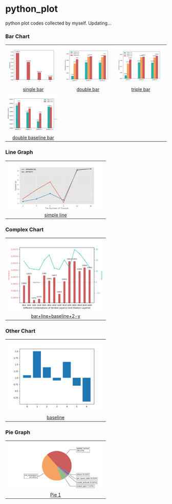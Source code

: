 # python_plot
python plot codes collected by myself. Updating...

### Bar Chart

<table style="width:100%; table-layout:fixed;">
  <tr>
    <td><img width="300px" src="res/bar/single_bar.png"></td>
    <td><img width="300px" src="res/bar/double_bar.png"></td>
    <td><img width="300px" src="res/bar/triple_bar.png"></td>
  </tr>
  <tr>
    <td align="center"><a href="https://github.com/gzrjzcx/python_plot/blob/master/sourcecode/bar/single_bar.py">single bar</a></td>
    <td align="center"><a href="https://github.com/gzrjzcx/python_plot/blob/master/sourcecode/bar/double_bar.py">double bar</a></td>
    <td align="center"><a href="https://github.com/gzrjzcx/python_plot/blob/master/sourcecode/bar/triple_bar.py">triple bar</a></td>
  </tr>
  <tr>
    <td><img width="300px" src="res/bar/double_baseline_bar.png"></td>
  </tr>
  <tr>
    <td align="center"><a href="https://github.com/gzrjzcx/python_plot/blob/master/sourcecode/bar/double_baseline_bar.py">double baseline bar</a></td>
  </tr>
</table>

### Line Graph

<table style="width:100%; table-layout:fixed;">
  <tr>
    <td><img width="300px" src="res/line/simple_2line.png"></td>
  </tr>
  <tr>
    <td align="center"><a href="https://github.com/gzrjzcx/python_plot/blob/master/sourcecode/line/simple_2line.py">simple line</a></td>

  </tr>
</table>

### Complex Chart

<table style="width:100%; table-layout:fixed;">
  <tr>
    <td><img width="300px" src="res/complex/complex_1.png"></td>
  </tr>
  <tr>
    <td align="center"><a href="https://github.com/gzrjzcx/python_plot/blob/master/sourcecode/complex/complex_1.py">bar+line+baseline+2-y</a></td>
  </tr>
</table>

### Other Chart

<table style="width:100%; table-layout:fixed;">
  <tr>
    <td><img width="300px" src="res/other/baseline.png"></td>
  </tr>
  <tr>
    <td align="center"><a href="https://github.com/gzrjzcx/python_plot/blob/master/sourcecode/other/baseline.py">baseline</a></td>
  </tr>
</table>

### Pie Graph

<table style="width:100%; table-layout:fixed;">
  <tr>
    <td><img width="300px" src="res/pie/pie_1.png"></td>
  </tr>
  <tr>
    <td align="center"><a href="https://github.com/gzrjzcx/python_plot/blob/master/sourcecode/pie/pie_1.py">Pie 1</a></td>
  </tr>
</table>